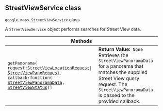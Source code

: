 <h2 id="StreetViewService"> StreetViewService class </h2><p>
<code><span itemprop="path">google.maps</span>.<span itemprop="name">StreetViewService</span></code>
class
</p><p>A <code>StreetViewService</code> object performs searches for Street View data.</p><div class="devsite-table-wrapper"><table class="methods responsive" summary="class StreetViewService - Methods">
<thead>
<tr><th colspan="2">Methods</th>
</tr></thead>
<tbody>
<tr>
<td><code><span>getPanorama(<wbr>request:</span><a href="https://github.com/amenadiel/google-maps-documentation/blob/master/docs/StreetViewLocationRequest.md"><span>StreetViewLocationRequest</span></a><span>|<wbr></span><a href="https://github.com/amenadiel/google-maps-documentation/blob/master/docs/StreetViewPanoRequest.md"><span>StreetViewPanoRequest</span></a><span>,<wbr> callback:function(<wbr></span><a href="https://github.com/amenadiel/google-maps-documentation/blob/master/docs/StreetViewPanoramaData.md"><span>StreetViewPanoramaData</span></a><span>,<wbr> </span><a href="https://github.com/amenadiel/google-maps-documentation/blob/master/docs/StreetViewStatus.md"><span>StreetViewStatus</span></a><span>))</span></code></td>
<td><div><strong>Return Value:</strong>&nbsp; <code>None</code></div>
<div class="desc">Retrieves the <code>StreetViewPanoramaData</code> for a panorama that matches the supplied Street View query request. The <code>StreetViewPanoramaData</code> is passed to the provided callback.</div></td>
</tr>
</tbody>
</table></div>